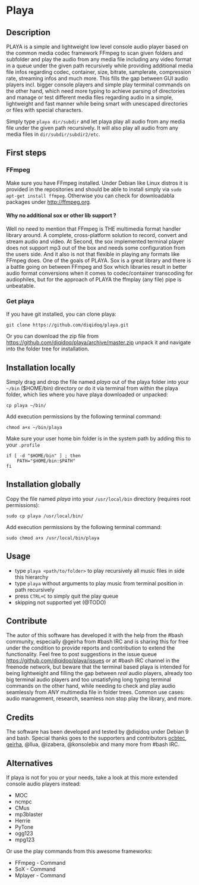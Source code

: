 # Playa

## Description

PLAYA is a simple and lightweight low level console audio player based on the common media codec framework FFmpeg to scan given folders and subfolder and play the audio from any media file including any video format in a queue under the given path recursively while providing additional media file infos regarding codec, container, size, bitrate, samplerate, compression rate, streaming infos and much more. This fills the gap between GUI audio players incl. bigger console players and simple play terminal commands on the other hand, which need more typing to achieve parsing of directories and manage or test different media files regarding audio in a simple, lightweight and fast manner while being smart with unescaped directories or files with special characters.

Simply type ``` playa dir/subdir ``` and let playa play all audio from any media file under the given path recursively. It will also play all audio from any media files in ``` dir/subdir/subdir2/etc ```.

## First steps

### FFmpeg

Make sure you have FFmpeg installed. Under Debian like Linux distros it is provided in the repositories and should be able to install simply via ``` sudo apt-get install ffmpeg ```. Otherwise you can check for downloadabla packages under http://ffmpeg.org.

#### Why no additional sox or other lib support ?
Well no need to mention that FFmpeg is THE multimedia format handler library around. A complete, cross-platform solution to record, convert and stream audio and video. At Second, the sox implemented terminal player does not support mp3 out of the box and needs some configuration from the users side. And it also is not that flexible in playing any formats like FFmpeg does. One of the goals of PLAYA. Sox is a great library and there is a battle going on between FFmpeg and Sox which libraries result in better audio format conversions when it comes to codec/container transcoding for audiophiles, but for the approach of PLAYA the ffmplay (any file) pipe is unbeatable.

### Get playa

If you have git installed, you can clone playa:

```
git clone https://github.com/diqidoq/playa.git
```

Or you can download the zip file from https://github.com/diqidoq/playa/archive/master.zip unpack it and navigate into the folder tree for installation.

## Installation locally

Simply drag and drop the file named *playa* out of the playa folder into your ``` ~/bin ``` ($HOME/bin) directory or do it via terminal from within the playa folder, which lies where you have playa downloaded or unpacked:

```
cp playa ~/bin/
```

Add execution permissions by the following terminal command:

```
chmod a+x ~/bin/playa
```

Make sure your user home bin folder is in the system path by adding this to your ``` .profile ```

```
if [ -d "$HOME/bin" ] ; then
    PATH="$HOME/bin:$PATH"
fi
```

## Installation globally

Copy the file named *playa* into your ``` /usr/local/bin ``` directory (requires root permissions):

```
sudo cp playa /usr/local/bin/
```

Add execution permissions by the following terminal command:

```
sudo chmod a+x /usr/local/bin/playa
```

## Usage

+ type ``` playa <path/to/folder> ``` to play recursively all music files in side this hierarchy
+ type ``` playa ``` without arguments to play music from terminal position in path recursively
+ press ` CTRL+C ` to simply quit the play queue
+ skipping not supported yet (@TODO)

## Contribute

The autor of this software has developed it with the help from the #bash community, especially @geirha from #bash IRC and is sharing this for free under the condition to provide reports and contribution to extend the functionality. Feel free to post suggestions in the issue queue https://github.com/diqidoq/playa/issues or at #bash IRC channel in the freenode network, but beware that the terminal based playa is intended for being lightweight and filling the gap between *real* audio players, already too big terminal audio players and too unsatisfying long typing terminal commands on the other hand, while needing to check and play audio seamlessly from *ANY* multimedia file in folder trees. Common use cases: audio management, research, seamless non stop play the library, and more.

## Credits

The software has been developed and tested by @diqidoq under Debian 9 and bash. Special thanks goes to the supporters and contributors [ocbtec](https://github.com/ocbtec), [geirha](https://github.com/geirha), @llua, @izabera, @konsolebix and many more from #bash IRC.

## Alternatives

If playa is not for you or your needs, take a look at this more extended console audio players instead:

+ MOC
+ ncmpc
+ CMus
+ mp3blaster
+ Herrie
+ PyTone
+ ogg123
+ mpg123

Or use the play commands from this awesome frameworks:

+ FFmpeg - Command <ffplay>
+ SoX - Command <play>
+ Mplayer - Command <mplayer>
